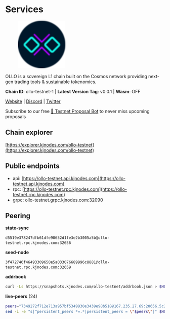 # Services

<figure><img src="https://raw.githubusercontent.com/kj89/cosmos-images/main/logos/ollo.png" width="150" alt=""><figcaption></figcaption></figure>

OLLO is a sovereign L1 chain built on the Cosmos network providing  next-gen trading tools & sustainable tokenomics.

**Chain ID**: ollo-testnet-1 | **Latest Version Tag**: v0.0.1 | **Wasm**: OFF

[Website](https://www.ollostation.zone) | [Discord](https://discord.com/invite/GxBqZ9mSSm) | [Twitter](https://twitter.com/OLLOStation)



Subscribe to our free [🤖 Testnet Proposal Bot](https://t.me/kjnodes_testnet_proposal_bot) to never miss upcoming proposals


## Chain explorer
[https://explorer.kjnodes.com/ollo-testnet](https://explorer.kjnodes.com/ollo-testnet)

## Public endpoints

* api: [https://ollo-testnet.api.kjnodes.com](https://ollo-testnet.api.kjnodes.com)
* rpc: [https://ollo-testnet.rpc.kjnodes.com](https://ollo-testnet.rpc.kjnodes.com)
* grpc: ollo-testnet.grpc.kjnodes.com:32090

## Peering

**state-sync**

```text
d5519e378247dfb61dfe90652d1fe3e2b3005a5b@ollo-testnet.rpc.kjnodes.com:32656
```

**seed-node**

```text
3f472746f46493309650e5a033076689996c8881@ollo-testnet.rpc.kjnodes.com:32659
```

**addrbook**
```bash
curl -Ls https://snapshots.kjnodes.com/ollo-testnet/addrbook.json > $HOME/.ollo/config/addrbook.json
```

**live-peers** (24)
```bash
peers="7349272f712e713a957bf5349930e3439e98b518@167.235.27.69:20656,5c2a752c9b1952dbed075c56c600c3a79b58c395@195.3.220.135:27006,d5519e378247dfb61dfe90652d1fe3e2b3005a5b@65.109.68.190:32656,47655c33bdecae7f449301197d8b951a97e1b680@89.58.59.75:26656,da8d3ca8e1c147f0037b1c43ad3de7174f5ec1b7@209.145.59.224:26656,2a8f0fada8b8b71b8154cf30ce44aebea1b5fe3d@162.19.238.122:26656,742d7dccc98ccc2b30abb6ea172fc2175782db50@148.251.91.185:26656,dba5e8b41c4e369418f83a449966e4eb7ca05cd4@65.109.23.114:18156,69d2c02f413bea1376f5398646f0c2ce0f82d62e@141.94.73.93:26656,0bee9e500e51465917506b47691a8fb032100da9@94.130.200.168:32656,9865c6e15faced6643adc228e3a59744e1b4e277@116.203.29.162:46656,15bcdea616c717eb4356e125d4f631aaa596dfd5@65.108.77.106:26929,d6c5ff021b091a1fd93b9f811cf7fca0d31e8510@65.108.238.61:46656,dd577d8f2e997d7e70495640aff124ddb70d1a21@95.217.192.222:26656,cba0eacc21eaddadc8903d503b1db12dd002fd0f@65.108.226.183:18156,e53eedfc4c5c4487e1fba7f3b97de6aadfca8cea@5.161.179.64:26656,3ea40f63890f10272201edf96d2a49e197e52091@65.108.105.48:18156,60a8fdd419c20f509cf590a10978827bcf1cf25c@161.97.99.251:11656,4b73754c2c10d523ffd43ca95d9cb6e0ad8204a4@5.189.148.147:26656,42beefd08b5f8580177d1506220db3a548090262@65.108.195.29:26116,032845b1a798108bfc1fd91ebe5bdbbccd4a34d8@135.181.221.186:32656,d14b740968d24aa5c31ade7dbda2b1204c40f24c@65.109.52.156:46656,80c6ccc9523bd59a0420e76e8355f46fb61bf74f@65.109.93.58:33656,e2d59891f1aed38fe8884c63e0bb00f8ddc41b6f@5.78.46.66:26656"
sed -i -e "s|^persistent_peers *=.*|persistent_peers = \"$peers\"|" $HOME/.ollo/config/config.toml
```
